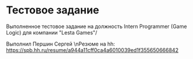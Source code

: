 # Тестовое задание
Выполненное тестовое задание на должность Intern Programmer (Game Logic) для компании "Lesta Games"/

Выполнил Першин Сергей 
\nРезюме на hh: https://spb.hh.ru/resume/a944a11cff0ca4a6010039ed1f355650666842
